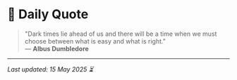# 📜 Daily Quote

> "Dark times lie ahead of us and there will be a time when we must choose between what is easy and what is right."  
> — **Albus Dumbledore**

---

_Last updated: 15 May 2025 ⏳_
